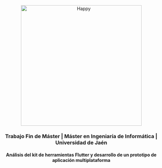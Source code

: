 <div align="center">
   <img src="https://raw.githubusercontent.com/flutter/website/master/src/_assets/image/flutter-lockup.png" alt="Happy" width="380"/>
   <h3>Trabajo Fin de Máster | Máster en Ingeniaría de Informática | Universidad de Jaén </h3>
   <h4>Análisis del kit de herramientas Flutter y desarrollo de un prototipo de aplicación multiplataforma</h4>
</div>
